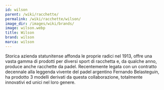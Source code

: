 ```yaml
---
id: wilson
parent: /wiki/racchette/
permalink: /wiki/racchette/wilson/
image_dir: /images/wiki/brands/
image: wilson.webp
title: Wilson
brand: wilson
marca: wilson
---
```

Storica azienda statunitense affonda le proprie radici nel 1913, offre una vasta gamma di prodotti per diversi sport di racchetta e, da qualche anno, produce anche racchette da padel. Recentemente legata con un contratto decennale alla leggenda vivente del padel argentino Fernando Belasteguin, ha prodotto 3 modelli derivati da questa collaborazione, totalmente innovativi ed unici nel loro genere.